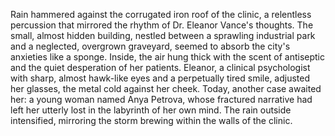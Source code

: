 Rain hammered against the corrugated iron roof of the clinic, a relentless percussion that mirrored the rhythm of Dr. Eleanor Vance's thoughts.  The small, almost hidden building, nestled between a sprawling industrial park and a neglected, overgrown graveyard, seemed to absorb the city's anxieties like a sponge.  Inside, the air hung thick with the scent of antiseptic and the quiet desperation of her patients.  Eleanor, a clinical psychologist with sharp, almost hawk-like eyes and a perpetually tired smile, adjusted her glasses, the metal cold against her cheek.  Today, another case awaited her: a young woman named Anya Petrova, whose fractured narrative had left her utterly lost in the labyrinth of her own mind.  The rain outside intensified, mirroring the storm brewing within the walls of the clinic.
